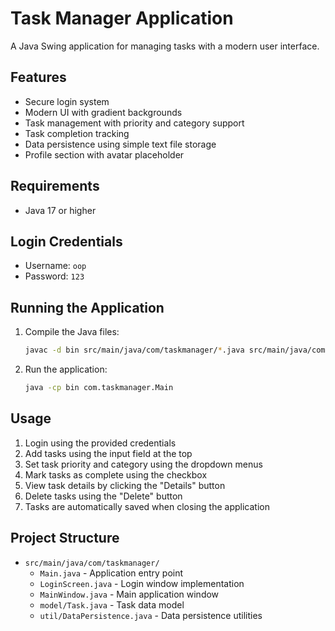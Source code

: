 # Task Manager Application

A Java Swing application for managing tasks with a modern user interface.

## Features

- Secure login system
- Modern UI with gradient backgrounds
- Task management with priority and category support
- Task completion tracking
- Data persistence using simple text file storage
- Profile section with avatar placeholder

## Requirements

- Java 17 or higher

## Login Credentials

- Username: `oop`
- Password: `123`

## Running the Application

1. Compile the Java files:
   ```bash
   javac -d bin src/main/java/com/taskmanager/*.java src/main/java/com/taskmanager/model/*.java src/main/java/com/taskmanager/util/*.java
   ```

2. Run the application:
   ```bash
   java -cp bin com.taskmanager.Main
   ```

## Usage

1. Login using the provided credentials
2. Add tasks using the input field at the top
3. Set task priority and category using the dropdown menus
4. Mark tasks as complete using the checkbox
5. View task details by clicking the "Details" button
6. Delete tasks using the "Delete" button
7. Tasks are automatically saved when closing the application

## Project Structure

- `src/main/java/com/taskmanager/`
  - `Main.java` - Application entry point
  - `LoginScreen.java` - Login window implementation
  - `MainWindow.java` - Main application window
  - `model/Task.java` - Task data model
  - `util/DataPersistence.java` - Data persistence utilities 
